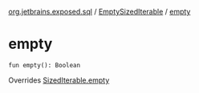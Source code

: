 [org.jetbrains.exposed.sql](../index.md) / [EmptySizedIterable](index.md) / [empty](.)

# empty

`fun empty(): Boolean`

Overrides [SizedIterable.empty](../-sized-iterable/empty.md)

